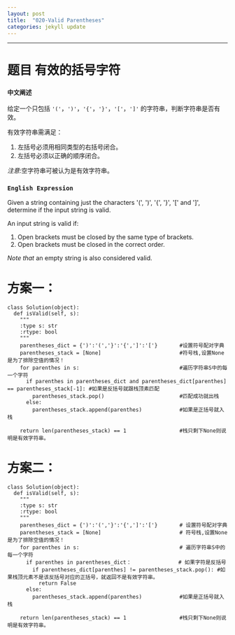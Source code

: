 ```yaml
---
layout: post
title:  "020-Valid Parentheses"
categories: jekyll update
---
```


_______________________________________________________________________________

# 题目 有效的括号字符
### `中文阐述`
给定一个只包括 `'('`，`')'`，`'{'`，`'}'`，`'['`，`']'` 的字符串，判断字符串是否有效。

有效字符串需满足：

1. 左括号必须用相同类型的右括号闭合。
2. 左括号必须以正确的顺序闭合。

_注意_:空字符串可被认为是有效字符串。

### `English Expression`
Given a string containing just the characters '(', ')', '{', '}', '[' and ']', determine if the input string is valid.

An input string is valid if:

1. Open brackets must be closed by the same type of brackets.
2. Open brackets must be closed in the correct order.

_Note that_ an empty string is also considered valid.

# 方案一：

    class Solution(object):
      def isValid(self, s):
        """
        :type s: str
        :rtype: bool
        """
        parentheses_dict = {')':'(','}':'{',']':'['}       #设置符号配对字典
        parentheses_stack = [None]                         #符号栈,设置None是为了排除空值的情况！
        for parenthes in s:                                #遍历字符串S中的每一个字符
          if parenthes in parentheses_dict and parentheses_dict[parenthes] == parentheses_stack[-1]: #如果是反括号就跟栈顶素匹配
            parentheses_stack.pop()                        #匹配成功就出栈
          else:
            parentheses_stack.append(parenthes)            #如果是正括号就入栈
            
        return len(parentheses_stack) == 1                 #栈只剩下None则说明是有效字符串。
        
# 方案二：
  
    class Solution(object):
      def isValid(self, s):
        """
        :type s: str
        :rtype: bool
        """
        parentheses_dict = {')':'(','}':'{',']':'['}       # 设置符号配对字典
        parentheses_stack = [None]                         # 符号栈,设置None是为了排除空值的情况！
        for parenthes in s:                                # 遍历字符串S中的每一个字符
          if parenthes in parentheses_dict：               # 如果字符是反括号
            if parentheses_dict[parenthes] != parentheses_stack.pop(): #如果栈顶元素不是该反括号对应的正括号，就返回不是有效字符串。
              return False
          else:
            parentheses_stack.append(parenthes)            #如果是正括号就入栈
            
        return len(parentheses_stack) == 1                 #栈只剩下None则说明是有效字符串。